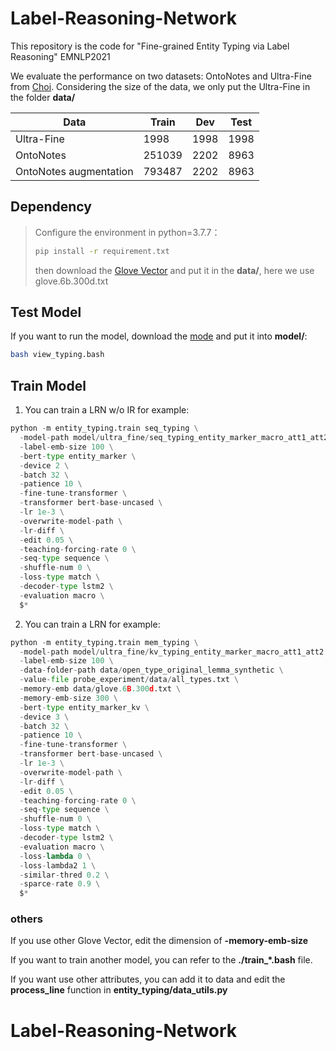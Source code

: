 # Label-Reasoning-Network

This repository is the code for "Fine-grained Entity Typing via Label Reasoning" EMNLP2021

We evaluate the performance on two datasets: OntoNotes and Ultra-Fine from [Choi](https://github.com/uwnlp/open_type). Considering the size of the data, we only put the Ultra-Fine in the folder **data/**

| Data                   | Train  | Dev  | Test |
| ---------------------- | ------ | ---- | ---- |
| Ultra-Fine             | 1998   | 1998 | 1998 |
| OntoNotes              | 251039 | 2202 | 8963 |
| OntoNotes augmentation | 793487 | 2202 | 8963 |

## Dependency
> Configure the environment in python=3.7.7：
> ``` bash
> pip install -r requirement.txt
> ```
> then download the [Glove Vector](https://github.com/stanfordnlp/GloVe) and put it in the **data/**, here we use glove.6b.300d.txt

## Test Model
If you want to run the model, download the [mode](https://drive.google.com/drive/folders/1in0OANpIBq6BJC-HNNRVSDlcN1J1oTuq?usp=sharing) and put it into **model/**:

``` bash
bash view_typing.bash
```

## Train Model
1. You can train a LRN w/o IR for example:
``` python
python -m entity_typing.train seq_typing \
  -model-path model/ultra_fine/seq_typing_entity_marker_macro_att1_att2 \
  -label-emb-size 100 \
  -bert-type entity_marker \
  -device 2 \
  -batch 32 \
  -patience 10 \
  -fine-tune-transformer \
  -transformer bert-base-uncased \
  -lr 1e-3 \
  -overwrite-model-path \
  -lr-diff \
  -edit 0.05 \
  -teaching-forcing-rate 0 \
  -seq-type sequence \
  -shuffle-num 0 \
  -loss-type match \
  -decoder-type lstm2 \
  -evaluation macro \
  $*
```

2. You can train a LRN for example:
``` python
python -m entity_typing.train mem_typing \
  -model-path model/ultra_fine/kv_typing_entity_marker_macro_att1_att2 \
  -label-emb-size 100 \
  -data-folder-path data/open_type_original_lemma_synthetic \
  -value-file probe_experiment/data/all_types.txt \
  -memory-emb data/glove.6B.300d.txt \
  -memory-emb-size 300 \
  -bert-type entity_marker_kv \
  -device 3 \
  -batch 32 \
  -patience 10 \
  -fine-tune-transformer \
  -transformer bert-base-uncased \
  -lr 1e-3 \
  -overwrite-model-path \
  -lr-diff \
  -edit 0.05 \
  -teaching-forcing-rate 0 \
  -seq-type sequence \
  -shuffle-num 0 \
  -loss-type match \
  -decoder-type lstm2 \
  -evaluation macro \
  -loss-lambda 0 \
  -loss-lambda2 1 \
  -similar-thred 0.2 \
  -sparce-rate 0.9 \
  $*
```
### others
If you use other Glove Vector, edit the dimension of **-memory-emb-size**

If you want to train another model, you can refer to the **./train_\*.bash** file.

If you want use other attributes, you can add it to data and edit the **process_line** function in **entity_typing/data_utils.py**
# Label-Reasoning-Network
